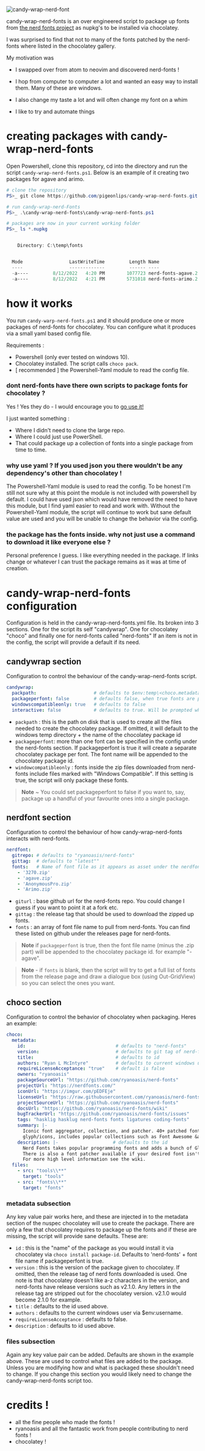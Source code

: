 
![candy-wrap-nerd-font](./candywrap.png)

candy-wrap-nerd-fonts is an over engineered script to package up fonts from [the nerd fonts project](https://github.com/ryanoasis/nerd-fonts) as nupkg's to be installed via chocolatey.

I was surprised to find that not to many of the fonts patched by the nerd-fonts where listed in the chocolatey gallery.

My motivation was

* I swapped over from atom to neovim and discovered nerd-fonts !

* I hop from computer to computer a lot and wanted an easy way to install them. Many of these are windows.

* I also change my taste a lot and will often change my font on a whim  

* I like to try and automate things

# creating packages with candy-wrap-nerd-fonts
Open Powershell, clone this repository, cd into the directory and run the script `candy-wrap-nerd-fonts.ps1`. Below is an example of it creating two packages for agave and arimo.

```powershell
# clone the repository
PS>_ git clone https://github.com/pigeonlips/candy-wrap-nerd-fonts.git

# run candy-wrap-nerd-Fonts
PS>_ .\candy-wrap-nerd-fonts\candy-wrap-nerd-fonts.ps1

# packages are now in your current working folder
PS>_ ls *.nupkg


    Directory: C:\temp\fonts


  Mode                 LastWriteTime         Length Name
  ----                 -------------         ------ ----
  -a----         8/12/2022   4:20 PM        1077723 nerd-fonts-agave.2.1.0.nupkg
  -a----         8/12/2022   4:21 PM        5731018 nerd-fonts-arimo.2.1.0.nupkg
```

# how it works

You run `candy-warp-nerd-fonts.ps1` and it should produce one or more packages of nerd-fonts for chocolatey. You can configure what it produces via a small yaml based config file.

Requirements :  
* Powershell (only ever tested on windows 10).
* Chocolatey installed. The script calls `choco pack`.
* [ recommended ] the Powershell-Yaml module to read the config file.

### dont nerd-fonts have there own scripts to package fonts for chocolatey ?

Yes ! Yes they do - I would encourage you to [go use it!](https://github.com/ryanoasis/nerd-fonts/tree/master/chocolatey)

I just wanted something :

* Where I didn't need to clone the large repo.
* Where I could just use PowerShell.
* That could package up a collection of fonts into a single package from time to time.

### why use yaml ? If you used json you there wouldn't be any dependency's other than chocolatey !
The Powershell-Yaml module is used to read the config. To be honest I'm still not sure why at this point the module is not included with powershell by default. I could have used json which would have removed the need to have this module, but I find yaml easier to read and work with. Without the Powershell-Yaml module, the script will continue to work but sane default value are used and you will be unable to change the behavior via the config.

### the package has the fonts inside. why not just use a command to download it like everyone else ?
Personal preference I guess. I like everything needed in the package. If links change or whatever I can trust the package remains as it was at time of creation.

# candy-wrap-nerd-fonts configuration

Configuration is held in the candy-wrap-nerd-fonts.yml file. Its broken into 3 sections. One for the script its self "candywrap". One for chocolatey "choco" and finally one for nerd-fonts called "nerd-fonts"
If an item is not in the config, the script will provide a default if its need.

## candywrap section
Configuration to control the behaviour of the candy-wrap-nerd-fonts script.

```yml
candywrap:
  packpath:                     # defaults to $env:temp\<choco.metadata.id>
  packageperfont: false         # defaults false, when true fonts are packaged individually.
  windowscompatibleonly: true   # defaults to false
  interactive: false            # defaults to true. Will be prompted which fonts to package when nerdfont.fonts is empty
```

* `packpath` : this is the path on disk that is used to create all the files needed to create the chocolatey package. If omitted, it will default to the windows temp directory + the name of the chocolatey package id
* `packageperfont`: more than one font can be specified in the config under the nerd-fonts section. If packageperfont is true it will create a separate chocolatey package per font. The font name will be appended to the chocolatey package id.
* `windowcompatibleonly` : fonts inside the zip files downloaded from nerd-fonts include files marked with "Windows Compatible". If this setting is true, the script will only package these fonts.

> **Note** ~ You could set packageperfont to false if you want to, say, package up a handful of your favourite ones into a single package.

## nerdfont section
Configuration to control the behaviour of how candy-wrap-nerd-fonts interacts with nerd-fonts.

```yml
nerdfont:
  gitrepo: # defaults to "ryanoasis/nerd-fonts"
  gittag:  # defaults to "latest""
  fonts:   # Name of font file as it appears as asset under the nerdfont release page. If not provided the script will provide a gridbox
    - '3270.zip'
    - 'agave.zip'
    - 'AnonymousPro.zip'
    - 'Arimo.zip'
```

* `giturl` : base github url for the nerd-fonts repo. You could change I guess if you want to point it at a fork etc.
* `gittag` : the release tag that should be used to download the zipped up fonts.
* `fonts` : an array of font file name to pull from nerd-fonts. You can find these listed on github under the releases page for nerd-fonts.

> **Note** if `packageperfont` is true, then the font file name (minus the .zip part) will be appended to the chocolatey package id. for example "-agave".

> **Note** - if `fonts` is blank, then the script will try to get a full list of fonts from the release page and draw a dialogue box (using Out-GridView) so you can select the ones you want.

## choco section
Configuration to control the behavior of chocolatey when packaging. Heres an example:
```yml
choco:
  metadata:
    id:                                 # defaults to "nerd-fonts"
    version:                            # defaults to git tag of nerd-fonts used with all letters stripped [a-z] out
    title:                              # defaults to id
    authors: "Ryan L McIntyre"          # defaults to current windows user
    requireLicenseAcceptance: "true"    # default is false
    owners: "ryanoasis"
    packageSourceUrl: "https://github.com/ryanoasis/nerd-fonts"
    projectUrl: "https://nerdfonts.com/"
    iconUrl: "https://imgur.com/pEDFEje"
    licenseUrl: "https://raw.githubusercontent.com/ryanoasis/nerd-fonts/master/LICENSE"
    projectSourceUrl: "https://github.com/ryanoasis/nerd-fonts"
    docsUrl: "https://github.com/ryanoasis/nerd-fonts/wiki"
    bugTrackerUrl: "https://github.com/ryanoasis/nerd-fonts/issues"
    tags: "hasklig hasklug nerd-fonts fonts ligatures coding-fonts"
    summary: |-
      Iconic font aggregator, collection, and patcher. 40+ patched fonts, over 3,600
      glyph/icons, includes popular collections such as Font Awesome &amp; fonts such as Hack.
    description: |-                    # defaults to the id
      Nerd Fonts takes popular programming fonts and adds a bunch of Glyphs.
      There is also a font patcher available if your desired font isn't already patched.
      For more high level information see the wiki.
  files:
    - src: "tools\\**"
      target: "tools"
    - src: "fonts\\**"
      target: "fonts"
```
### metadata subsection
Any key value pair works here, and these are injected in to the metadata section of the nuspec chocolatey will use to create the package. There are only a few that chocolatey requires to package up the fonts and if these are missing, the script will provide sane defaults. These are:

* `id` : this is the "name" of the package as you would install it via chocolatey via `choco install package-id`. Defaults to 'nerd-fonts' + font file name if packageperfont is true.
* `version` : this is the version of the package given to chocolatey. If omitted, then the release tag of nerd fonts downloaded is used. One note is that chocolatey doesn't like a-z characters in the version, and nerd-fonts have release versions such as v2.1.0. Any letters in the release tag are stripped out for the chocolatey version. v2.1.0 would become 2.1.0 for example.
* `title` : defaults to the id used above.
* `authors` : defaults to the current windows user via $env:username.
* `requireLicenseAcceptance` : defaults to false.
* `description` : defaults to id used above.

### files subsection
Again any key value pair can be added. Defaults are shown in the example above. These are used to control what files are added to the package. Unless you are modifying how and what is packaged these shouldn't need to change. If you change this section you would likely need to change the candy-wrap-nerd-fonts script too.  

# credits !

* all the fine people who made the fonts !
* ryanoasis and all the fantastic work from people contributing to nerd fonts !
* chocolatey !
